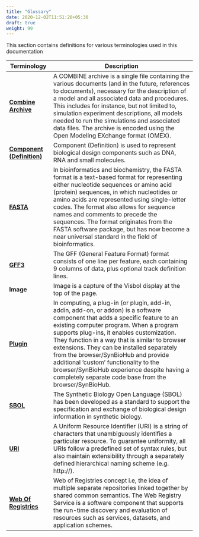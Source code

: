 ```yaml
---
title: "Glossary"
date: 2020-12-02T11:51:20+05:30
draft: true
weight: 99
---
```


This section contains definitions for various terminologies used in this documentation


|   Terminology      |     Description         |
|----------------------|----------------------------------|
|  **[Combine Archive](http://co.mbine.org/documents/archive)**  | A COMBINE archive is a single file containing the various documents (and in the future, references to documents), necessary for the description of a model and all associated data and procedures. This includes for instance, but not limited to, simulation experiment descriptions, all models needed to run the simulations and associated data files. The archive is encoded using the Open Modeling EXchange format (OMEX).            |
| **[Component (Definition)](https://dissys.github.io/sbol-owl/sbol-owl.html#ComponentDefinition)** | Component (Definition) is used to represent biological design components such as DNA, RNA and small molecules. |
| **[FASTA](https://en.wikipedia.org/wiki/FASTA_format)**       | In bioinformatics and biochemistry, the FASTA format is a text-based format for representing either nucleotide sequences or amino acid (protein) sequences, in which nucleotides or amino acids are represented using single-letter codes. The format also allows for sequence names and comments to precede the sequences. The format originates from the FASTA software package, but has now become a near universal standard in the field of bioinformatics.|
| **[GFF3](http://asia.ensembl.org/info/website/upload/gff3.html)**       | The GFF (General Feature Format) format consists of one line per feature, each containing 9 columns of data, plus optional track definition lines. |
| **Image**     | Image is a capture of the Visbol display at the top of the page.|
| **[Plugin](https://en.wikipedia.org/wiki/Plug-in_(computing))** | In computing, a plug-in (or plugin, add-in, addin, add-on, or addon) is a software component that adds a specific feature to an existing computer program. When a program supports plug-ins, it enables customization. They function in a way that is similar to browser extensions. They can be installed separately from the browser/SynBioHub and provide additional ‘custom’ functionality to the browser/SynBioHub experience despite having a completely separate code base from the browser/SynBioHub. |
|  **[SBOL](https://sbolstandard.org/datamodel-about/)**             | The Synthetic Biology Open Language (SBOL) has been developed as a standard to support the         specification and exchange of biological design information in synthetic biology.          |
| **[URI](https://en.wikipedia.org/wiki/Uniform_Resource_Identifier)** | A Uniform Resource Identifier (URI) is a string of characters that unambiguously identifies a particular resource. To guarantee uniformity, all URIs follow a predefined set of syntax rules, but also maintain extensibility through a separately defined hierarchical naming scheme (e.g. http://).|
| **[Web Of Registries](https://en.wikipedia.org/wiki/Web_Registry_Service)** | Web of Registries concept i.e, the idea of multiple separate repositories linked together by shared common semantics. The Web Registry Service is a software component that supports the run-time discovery and evaluation of resources such as services, datasets, and application schemes.|








    